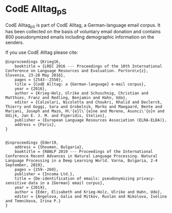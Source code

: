 # CodE Alltag<sub>pS</sub>

CodE Alltag<sub>pS</sub> is part of CodE Alltag, a German-language email corpus. It has been collected on the basis of voluntary email donation and contains 800 pseudonymized emails including demographic information on the senders.


If you use CodE Alltag please cite:

```
@inproceedings {Krieg16,
	booktitle = {LREC 2016 --- Proceedings of the 10th International Conference on Language Resources and Evaluation. Portoro\v{z}, Slovenia, 23-28 May 2016},
	pages = {2543--2550},
	title = {CodE Alltag: a {German-language} e-mail corpus},
	year = {2016},
	author = {Krieg-Holz, Ulrike and Schuschnig, Christian and Matthies, Franz and Redling, Benjamin and Hahn, Udo},
	editor = {Calzolari, Nicoletta and Choukri, Khalid and Declerck, Thierry and Goggi, Sara and Grobelnik, Marko and Maegaard, Bente and Mariani, Joseph and Mazo, H\'{e}l\`{e}ne and Moreno, Asunci\'{o}n and Odijk, Jan E. J. M. and Piperidis, Stelios},
	publisher = {European Language Resources Association (ELRA-ELDA)},
	address = {Paris},
}


@inproceedings {Eder19,
	address = {Shoumen, Bulgaria},
	booktitle = {RANLP 2019 --- Proceedings of the International Conference Recent Advances in Natural Language Processing. Natural Language Processing in a Deep Learning World. Varna, Bulgaria, 2-4 September, 2019},
	pages = {259--269},
	publisher = {Incoma Ltd.},
	title = {De-identification of emails: pseudonymizing privacy-sensitive data in a {German} email corpus},
	year = {2019},
	author = {Eder, Elisabeth and Krieg-Holz, Ulrike and Hahn, Udo},
	editor = {Angelova, Galia and Mitkov, Ruslan and Nikolova, Ivelina and Temnikova, Irina P.}
}
```
